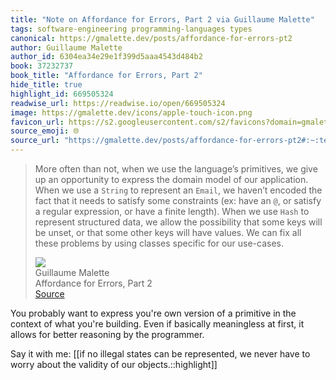 ```yaml
---
title: "Note on Affordance for Errors, Part 2 via Guillaume Malette"
tags: software-engineering programming-languages types
canonical: https://gmalette.dev/posts/affordance-for-errors-pt2
author: Guillaume Malette
author_id: 6304ea34e29e1f399d5aaa4543d484b2
book: 37232737
book_title: "Affordance for Errors, Part 2"
hide_title: true
highlight_id: 669505324
readwise_url: https://readwise.io/open/669505324
image: https://gmalette.dev/icons/apple-touch-icon.png
favicon_url: https://s2.googleusercontent.com/s2/favicons?domain=gmalette.dev
source_emoji: 🌐
source_url: "https://gmalette.dev/posts/affordance-for-errors-pt2#:~:text=More%20often%20than,for%20our%20use-cases."
---
```


> More often than not, when we use the language’s primitives, we give up an opportunity to express the domain model of our application. When we use a `String` to represent an `Email`, we haven’t encoded the fact that it needs to satisfy some constraints (ex: have an `@`, or satisfy a regular expression, or have a finite length). When we use `Hash` to represent structured data, we allow the possibility that some keys will be unset, or that some other keys will have values. We can fix all these problems by using classes specific for our use-cases.
> <div class="quoteback-footer"><div class="quoteback-avatar"><img class="mini-favicon" src="https://s2.googleusercontent.com/s2/favicons?domain=gmalette.dev"></div><div class="quoteback-metadata"><div class="metadata-inner"><span style="display:none">FROM:</span><div aria-label="Guillaume Malette" class="quoteback-author"> Guillaume Malette</div><div aria-label="Affordance for Errors, Part 2" class="quoteback-title"> Affordance for Errors, Part 2</div></div></div><div class="quoteback-backlink"><a target="_blank" aria-label="go to the full text of this quotation" rel="noopener" href="https://gmalette.dev/posts/affordance-for-errors-pt2#:~:text=More%20often%20than,for%20our%20use-cases." class="quoteback-arrow"> Source</a></div></div>

You probably want to express you're own version of a primitive in the context of what you're building. Even if basically meaningless at first, it allows for better reasoning by the programmer.

Say it with me: [[if no illegal states can be represented, we never have to worry about the validity of our objects.::highlight]]